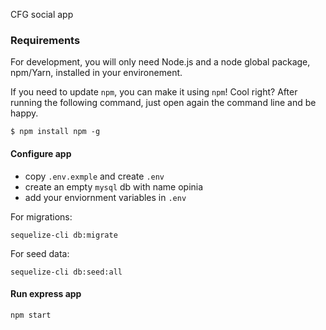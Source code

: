 CFG social app

### Requirements

For development, you will only need Node.js and a node global package, npm/Yarn, installed in your environement.

If you need to update `npm`, you can make it using `npm`! Cool right? After running the following command, just open again the command line and be happy.

    $ npm install npm -g
    
#### Configure app
- copy `.env.exmple` and create `.env`
- create an empty `mysql` db with name opinia
- add your enviornment variables in `.env`

For migrations:

    sequelize-cli db:migrate

For seed data:

    sequelize-cli db:seed:all

#### Run express app
    npm start
